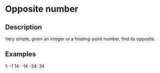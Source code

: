 # Opposite number

## Description

Very simple, given an integer or a floating-point number, find its opposite.

## Examples

1: -1
14: -14
-34: 34